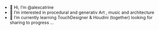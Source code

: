 - 👋 Hi, I’m @alexcatrine
- 👀 I’m interested in procedural and generativ Art , music and architecture 
- 🌱 I’m currently learning TouchDesigner & Houdini (together)
looking for sharing to progress ... 
<!---
alexcatrine/alexcatrine is a ✨ special ✨ repository because its `README.md` (this file) appears on your GitHub profile.
You can click the Preview link to take a look at your changes.
--->
